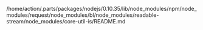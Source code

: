 /home/action/.parts/packages/nodejs/0.10.35/lib/node_modules/npm/node_modules/request/node_modules/bl/node_modules/readable-stream/node_modules/core-util-is/README.md